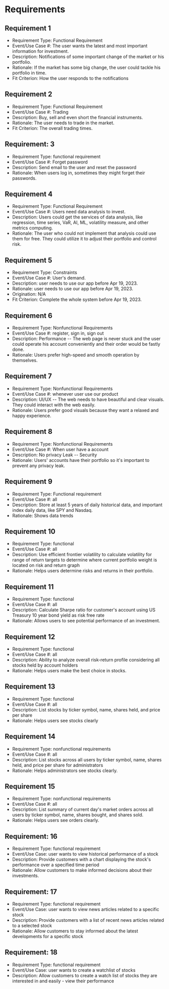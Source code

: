 # Requirements


## Requirement 1
- Requirement Type: Functional Requirement
- Event/Use Case #: The user wants the latest and most important information for investment.
- Description: Notifications of some important change of the market or his portfolio.
- Rationale: If the market has some big change, the user could tackle his portfolio in time.
- Fit Criterion: How the user responds to the notifications


## Requirement 2
- Requirement Type: Functional Requirement
- Event/Use Case #: Trading
- Description: Buy, sell and even short the financial instruments.
- Rationale: The user needs to trade in the market.
- Fit Criterion: The overall trading times.




## Requirement: 3
- Requirement Type: functional requirement
- Event/Use Case #: Forget password
- Description: Send email to the user and reset the password
- Rationale: When users log in, sometimes they might forget their passwords.




## Requirement 4
- Requirement Type: Functional Requirement
- Event/Use Case #: Users need data analysis to invest.
- Description: Users could get the services of data analysis, like regression, time series, VaR, AI, ML, volatility measure, and other metrics computing.
- Rationale: The user who could not implement that analysis could use them for free. They could utilize it to adjust their portfolio and control risk.


## Requirement 5
- Requirement Type: Constraints
- Event/Use Case #: User's demand.
- Description: user needs to use our app before Apr 19, 2023.
- Rationale: user needs to use our app before Apr 19, 2023.
- Origination: N/A
- Fit Criterion: Complete the whole system before Apr 19, 2023.




## Requirement 6
- Requirement Type: Nonfunctional Requirements
- Event/Use Case #: register, sign in, sign out
- Description: Performance -- The web page is never stuck and the user could operate his account conveniently and their order would be fastly done.
- Rationale: Users prefer high-speed and smooth operation by themselves.




## Requirement 7
- Requirement Type: Nonfunctional Requirements
- Event/Use Case #: whenever user use our product
- Description: UI/UX -- The web needs to have beautiful and clear visuals. They could interact with the web easily.
- Rationale: Users prefer good visuals because they want a relaxed and happy experience.




## Requirement 8
- Requirement Type: Nonfunctional Requirements
- Event/Use Case #: When user have a account
- Description: No privacy Leak -- Security
- Rationale: Users' accounts have their portfolio so it's important to prevent any privacy leak.


## Requirement 9
- Requirement Type: Functional requirement
- Event/Use Case #: all
- Description: Store at least 5 years of daily historical data, and important index daily data, like SPY and Nasdaq.
- Rationale:  Shows data trends




## Requirement 10
- Requirement Type: functional
- Event/Use Case #: all
- Description: Use efficient frontier volatility to calculate volatility for range of return targets to determine where current portfolio weight is located on risk and return graph
- Rationale:   Helps users determine risks and returns in their portfolio.


## Requirement 11
- Requirement Type: functional
- Event/Use Case #: all
- Description: Calculate Sharpe ratio for customer's account using US Treasury 10 year bond yield as risk free rate
- Rationale: Allows users to see potential performance of an investment.


## Requirement 12
- Requirement Type: functional
- Event/Use Case #: all
- Description: Ability to analyze overall risk-return profile considering all stocks held by account holders
- Rationale: Helps users make the best choice in stocks.


## Requirement 13
- Requirement Type: functional
- Event/Use Case #: all
- Description: List stocks by ticker symbol, name, shares held, and price per share
- Rationale: Helps users see stocks clearly


## Requirement 14
- Requirement Type:  nonfunctional requirements
- Event/Use Case #: all
- Description:  List stocks across all users by ticker symbol, name, shares held, and price per share for administrators
- Rationale: Helps administrators see stocks clearly.


## Requirement 15
- Requirement Type:  nonfunctional requirements
- Event/Use Case #: all
- Description: List summary of current day's market orders across all users by ticker symbol, name, shares bought, and shares sold.
- Rationale: Helps users see orders clearly.




## Requirement: 16
- Requirement Type: functional requirement
- Event/Use Case: user wants to view historical performance of a stock
- Description: Provide customers with a chart displaying the stock's performance over a specified time period
- Rationale: Allow customers to make informed decisions about their investments.


## Requirement: 17
- Requirement Type: functional requirement
- Event/Use Case: user wants to view news articles related to a specific stock
- Description: Provide customers with a list of recent news articles related to a selected stock
- Rationale: Allow customers to stay informed about the latest developments for a specific stock


## Requirement: 18
- Requirement Type: functional requirement
- Event/Use Case: user wants to create a watchlist of stocks
- Description: Allow customers to create a watch list of stocks they are interested in and easily - view their performance